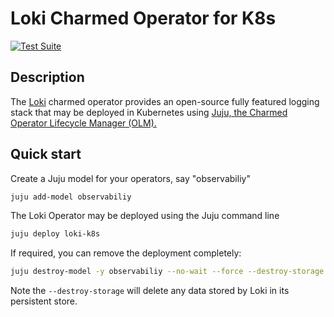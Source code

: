 # Loki Charmed Operator for K8s

[![Test Suite](https://github.com/canonical/loki-k8s-operator/actions/workflows/run_tests.yaml/badge.svg)](https://github.com/canonical/loki-k8s-operator/actions/workflows/run_tests.yaml)

## Description

The [Loki](https://grafana.com/oss/loki/) charmed operator provides an open-source fully featured logging stack that may be deployed in Kubernetes using [Juju, the Charmed Operator Lifecycle Manager (OLM).](https://juju.is/)


## Quick start

Create a Juju model for your operators, say "observabiliy"

```bash
juju add-model observabiliy
```

The Loki Operator may be deployed using the Juju command line

```bash
juju deploy loki-k8s
```

If required, you can remove the deployment completely:

```bash
juju destroy-model -y observabiliy --no-wait --force --destroy-storage
```
Note the `--destroy-storage` will delete any data stored by Loki in its persistent store.
